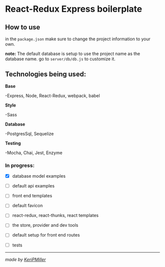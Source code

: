 # React-Redux Express boilerplate

## How to use
in the `package.json` make sure to change the project information to your own.

**note:** The default database is setup to use the project name as the database name. go to `server/db/db.js` to customize it.  

## Technologies being used:
**Base**

 -Express, Node, React-Redux, webpack, babel


**Style**

  -Sass


**Database**

 -PostgresSql, Sequelize


**Testing**

  -Mocha, Chai, Jest, Enzyme


### In progress:

- [X] database model examples
- [ ] default api examples
- [ ] front end templates
- [ ] default favicon
- [ ] react-redux, react-thunks, react
 templates
- [ ] the store, provider and dev tools
- [ ] default setup for front end routes
- [ ] tests


---
_made by [KeriPMiller](https://github.com/keripmiller)_
